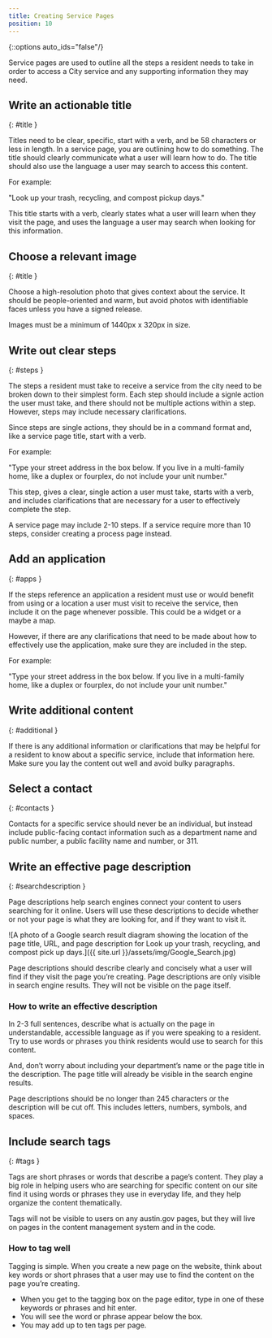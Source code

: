 ```yaml
---
title: Creating Service Pages
position: 10
---
```


{::options auto_ids="false"/}

Service pages are used to outline all the steps a resident needs to take in order to access a City service and any supporting information they may need.

## Write an actionable title
{: #title }

Titles need to be clear, specific, start with a verb, and be 58 characters or less in length. In a service page, you are outlining how to do something. The title should clearly communicate what a user will learn how to do. The title should also use the language a user may search to access this content. 

For example:

"Look up your trash, recycling, and compost pickup days."

This title starts with a verb, clearly states what a user will learn when they visit the page, and uses the language a user may search when looking for this information.

## Choose a relevant image
{: #title }

Choose a high-resolution photo that gives context about the service. It should be people-oriented and warm, but avoid photos with identifiable faces unless you have a signed release. 

Images must be a minimum of 1440px x 320px in size.

## Write out clear steps
{: #steps }

The steps a resident must take to receive a service from the city need to be broken down to their simplest form. Each step should include a signle action the user must take, and there should not be multiple actions within a step. However, steps may include necessary clarifications.

Since steps are single actions, they should be in a command format and, like a service page title, start with a verb. 

For example: 

"Type your street address in the box below. If you live in a multi-family home, like a duplex or fourplex, do not include your unit number."

This step, gives a clear, single action a user must take, starts with a verb, and includes clarifications that are necessary for a user to effectively complete the step.

A service page may include 2-10 steps. If a service require more than 10 steps, consider creating a process page instead.

## Add an application
{: #apps }

If the steps reference an application a resident must use or would benefit from using or a location a user must visit to receive the service, then include it on the page whenever possible. This could be a widget or a maybe a map.

However, if there are any clarifications that need to be made about how to effectively use the application, make sure they are included in the step.

For example: 

"Type your street address in the box below. If you live in a multi-family home, like a duplex or fourplex, do not include your unit number."

## Write additional content
{: #additional }

If there is any additional information or clarifications that may be helpful for a resident to know about a specific service, include that information here. Make sure you lay the content out well and avoid bulky paragraphs. 

## Select a contact
{: #contacts }

Contacts for a specific service should never be an individual, but instead include public-facing contact information such as a department name and public number, a public facility name and number, or 311. 

## Write an effective page description
{: #searchdescription }

Page descriptions help search engines connect your content to users searching for it online. Users will use these descriptions to decide whether or not your page is what they are looking for, and if they want to visit it.

![A photo of a Google search result diagram showing the location of the page title, URL, and page description for Look up your trash, recycling, and compost pick up days.]({{ site.url }}/assets/img/Google_Search.jpg)

Page descriptions should describe clearly and concisely what a user will find if they visit the page you’re creating. Page descriptions are only visible in search engine results. They will not be visible on the page itself. 

### How to write an effective description
In 2-3 full sentences, describe what is actually on the page in understandable, accessible language as if you were speaking to a resident. Try to use words or phrases you think residents would use to search for this content. 

And, don’t worry about including your department’s name or the page title in the description. The page title will already be visible in the search engine results. 

Page descriptions should be no longer than 245 characters or the description will be cut off. This includes letters, numbers, symbols, and spaces.

## Include search tags
{: #tags }

Tags are short phrases or words that describe a page’s content. They play a big role in helping users who are searching for specific content on our site find it using words or phrases they use in everyday life, and they help organize the content thematically. 

Tags will not be visible to users on any austin.gov pages, but they will live on pages in the content management system and in the code.

### How to tag well

Tagging is simple. When you create a new page on the website, think about key words or short phrases that a user may use to find the content on the page you’re creating. 

* When you get to the tagging box on the page editor, type in one of these keywords or phrases and hit enter.
* You will see the word or phrase appear below the box. 
* You may add up to ten tags per page.
